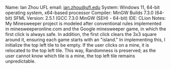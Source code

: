 Name: Ian Zhou
UFL email: ian.zhou@ufl.edu
System: Windows 11, 64-bit operating system, x64-based processor
Compiler: MinGW Builds 7.3.0 (64-bit)
SFML Version: 2.5.1 (GCC 7.3.0 MinGW (SEH) - 64-bit)
IDE: CLion
Notes: My Minesweeper project is modeled after conventional rules implemented in
minesweeperonline.com and the Google minesweeper game, in which the first
click is always safe. In addition, the first click clears the 3x3 square around it,
ensuring each game starts with an "island." In implementing this, I initialize the 
top left tile to be empty. If the user clicks on a mine, it is relocated to the top left tile. This way, 
Randomness is preserved; as the user cannot know which tile is a mine, 
the top left tile remains unpredictable.